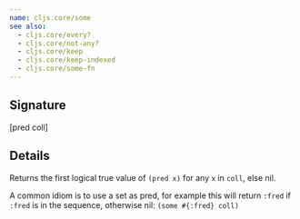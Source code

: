 ```yaml
---
name: cljs.core/some
see also:
  - cljs.core/every?
  - cljs.core/not-any?
  - cljs.core/keep
  - cljs.core/keep-indexed
  - cljs.core/some-fn
---
```


## Signature
[pred coll]


## Details

Returns the first logical true value of `(pred x)` for any `x` in `coll`, else
nil.

A common idiom is to use a set as pred, for example this will return `:fred` if
`:fred` is in the sequence, otherwise nil: `(some #{:fred} coll)`
